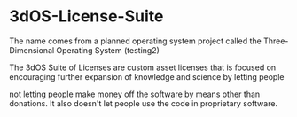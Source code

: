 # 3dOS-License-Suite

The name comes from a planned operating system project called the Three-Dimensional Operating System (testing2)

The 3dOS Suite of Licenses are custom asset licenses that is focused on encouraging further expansion of knowledge and science by letting people

not letting people make money off the software by means other than donations. It also doesn't let people use the code in proprietary software.

